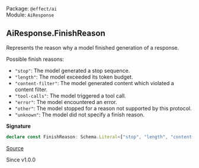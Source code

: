 Package: `@effect/ai`<br />
Module: `AiResponse`<br />

## AiResponse.FinishReason

Represents the reason why a model finished generation of a response.

Possible finish reasons:
- `"stop"`: The model generated a stop sequence.
- `"length"`: The model exceeded its token budget.
- `"content-filter"`: The model generated content which violated a content filter.
- `"tool-calls"`: The model triggered a tool call.
- `"error"`: The model encountered an error.
- `"other"`: The model stopped for a reason not supported by this protocol.
- `"unknown"`: The model did not specify a finish reason.

**Signature**

```ts
declare const FinishReason: Schema.Literal<["stop", "length", "content-filter", "tool-calls", "error", "other", "unknown"]>
```

[Source](https://github.com/Effect-TS/effect/tree/main/packages/ai/ai/src/AiResponse.ts#L590)

Since v1.0.0
